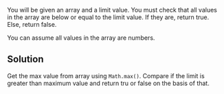 You will be given an array and a limit value. You must check that all values in the array are below or equal to the limit value. If they are, return true. Else, return false.

You can assume all values in the array are numbers.

## Solution
Get the max value from array using `Math.max()`. Compare if the limit is greater than maximum value and return tru or false on the basis of that.
